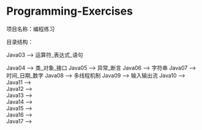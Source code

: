 # Programming-Exercises
项目名称：编程练习

目录结构：

Java03    ——>    运算符_表达式_语句

Java04    ——>    类_对象_接口
Java05    ——>    异常_断言
Java06    ——>    字符串
Java07    ——>    时间_日期_数字
Java08    ——>    多线程机制
Java09    ——>    输入输出流
Java10    ——>   
Java11    ——>   
Java12    ——>   
Java13    ——>   
Java14    ——>   
Java15    ——>   
Java16    ——>   
Java17    ——>   
